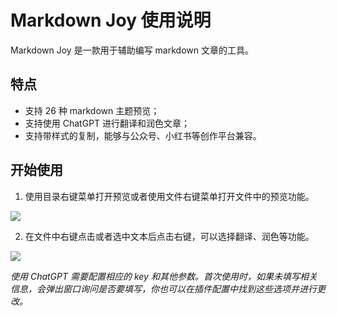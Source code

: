 # Markdown Joy 使用说明

Markdown Joy 是一款用于辅助编写 markdown 文章的工具。

## 特点

- 支持 26 种 markdown 主题预览；
- 支持使用 ChatGPT 进行翻译和润色文章；
- 支持带样式的复制，能够与公众号、小红书等创作平台兼容。

## 开始使用

1. 使用目录右键菜单打开预览或者使用文件右键菜单打开文件中的预览功能。

![](https://res.vekun.com/uploads/1-1693303467094.gif)

2. 在文件中右键点击或者选中文本后点击右键，可以选择翻译、润色等功能。

![](https://res.vekun.com/uploads/2-1693305007667.gif)

*使用 ChatGPT 需要配置相应的 key 和其他参数。首次使用时，如果未填写相关信息，会弹出窗口询问是否要填写，你也可以在插件配置中找到这些选项并进行更改。*